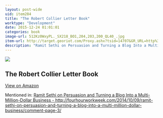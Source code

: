 ```yaml
---
layout: post-wide
uid: item284
title: "The Robert Collier Letter Book"
worktype: "Development"
date: 2015-12-24 01:01:01
categories: book
image-url: 512Kz0WxyPL._SX218_BO1,204,203,200_QL40_.jpg
item-url: http://target.georiot.com/Proxy.ashx?tsid=14707&GR_URL=http%3A%2F%2Fwww.amazon.com%2FRobert-Collier-Letter-Book%2Fdp%2F8087830679
description: "Ramit Sethi on Persuasion and Turning a Blog Into a Multi-Million-Dollar Business - http://fourhourworkweek.com/2014/10/09/ramit-sethi-on-persuasion-and-turning-a-blog-into-a-multi-million-dollar-business/comment-page-3/"
---
```

<a href="http://target.georiot.com/Proxy.ashx?tsid=14707&GR_URL=http%3A%2F%2Fwww.amazon.com%2FRobert-Collier-Letter-Book%2Fdp%2F8087830679" target="blank"><img src="../../../../img/thumbs/512Kz0WxyPL._SX218_BO1,204,203,200_QL40_.jpg" class="prod-img"></a>
<h2>The Robert Collier Letter Book</h2>
<p><a class="btn btn-primary" href="http://target.georiot.com/Proxy.ashx?tsid=14707&GR_URL=http%3A%2F%2Fwww.amazon.com%2FRobert-Collier-Letter-Book%2Fdp%2F8087830679" target="blank">View on Amazon</a><p>
<p>Mentioned in: <a href="http://fourhourworkweek.com/2014/10/09/ramit-sethi-on-persuasion-and-turning-a-blog-into-a-multi-million-dollar-business/comment-page-3/" target="blank">Ramit Sethi on Persuasion and Turning a Blog Into a Multi-Million-Dollar Business - http://fourhourworkweek.com/2014/10/09/ramit-sethi-on-persuasion-and-turning-a-blog-into-a-multi-million-dollar-business/comment-page-3/</a></p>
